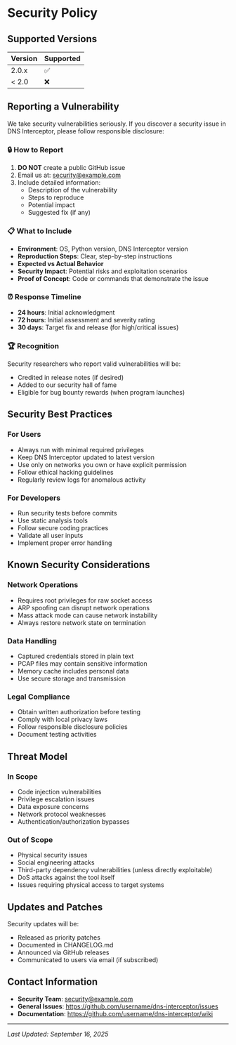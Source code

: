 # Security Policy

## Supported Versions

| Version | Supported          |
| ------- | ------------------ |
| 2.0.x   | :white_check_mark: |
| < 2.0   | :x:                |

## Reporting a Vulnerability

We take security vulnerabilities seriously. If you discover a security issue in DNS Interceptor, please follow responsible disclosure:

### 🔒 How to Report

1. **DO NOT** create a public GitHub issue
2. Email us at: security@example.com
3. Include detailed information:
   - Description of the vulnerability
   - Steps to reproduce
   - Potential impact
   - Suggested fix (if any)

### 📋 What to Include

- **Environment**: OS, Python version, DNS Interceptor version
- **Reproduction Steps**: Clear, step-by-step instructions
- **Expected vs Actual Behavior**
- **Security Impact**: Potential risks and exploitation scenarios
- **Proof of Concept**: Code or commands that demonstrate the issue

### ⏰ Response Timeline

- **24 hours**: Initial acknowledgment
- **72 hours**: Initial assessment and severity rating
- **30 days**: Target fix and release (for high/critical issues)

### 🏆 Recognition

Security researchers who report valid vulnerabilities will be:
- Credited in release notes (if desired)
- Added to our security hall of fame
- Eligible for bug bounty rewards (when program launches)

## Security Best Practices

### For Users
- Always run with minimal required privileges
- Keep DNS Interceptor updated to latest version
- Use only on networks you own or have explicit permission
- Follow ethical hacking guidelines
- Regularly review logs for anomalous activity

### For Developers
- Run security tests before commits
- Use static analysis tools
- Follow secure coding practices
- Validate all user inputs
- Implement proper error handling

## Known Security Considerations

### Network Operations
- Requires root privileges for raw socket access
- ARP spoofing can disrupt network operations
- Mass attack mode can cause network instability
- Always restore network state on termination

### Data Handling
- Captured credentials stored in plain text
- PCAP files may contain sensitive information
- Memory cache includes personal data
- Use secure storage and transmission

### Legal Compliance
- Obtain written authorization before testing
- Comply with local privacy laws
- Follow responsible disclosure policies
- Document testing activities

## Threat Model

### In Scope
- Code injection vulnerabilities
- Privilege escalation issues
- Data exposure concerns
- Network protocol weaknesses
- Authentication/authorization bypasses

### Out of Scope
- Physical security issues
- Social engineering attacks
- Third-party dependency vulnerabilities (unless directly exploitable)
- DoS attacks against the tool itself
- Issues requiring physical access to target systems

## Updates and Patches

Security updates will be:
- Released as priority patches
- Documented in CHANGELOG.md
- Announced via GitHub releases
- Communicated to users via email (if subscribed)

## Contact Information

- **Security Team**: security@example.com
- **General Issues**: https://github.com/username/dns-interceptor/issues
- **Documentation**: https://github.com/username/dns-interceptor/wiki

---

*Last Updated: September 16, 2025*
